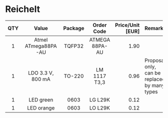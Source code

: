 # Reichelt

|QTY| Value                 | Package   | Order Code                | Price/Unit [EUR]  | Remark                                                |
|:-:|:---------------------:|:---------:|:-------------------------:|------------------:|:------------------------------------------------------|
| 1 | Atmel ATmega88PA-AU   | TQFP32    | ATMEGA 88PA-AU            | 1.90              |                                                       |
| 1 | LDO 3.3 V, 800 mA     | TO-220    | LM 1117 T3,3              | 0.96              | Proposal only, can be replaced by many types          |
| 1 | LED green             | 0603      | LG L29K                   | 0.12              |                                                       |
| 1 | LED orange            | 0603      | LO L29K                   | 0.12              |                                                       |
